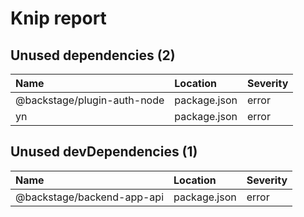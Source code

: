 # Knip report

## Unused dependencies (2)

| Name | Location | Severity |
| :-------------------------- | :----------- | :------- |
| @backstage/plugin-auth-node | package.json | error |
| yn | package.json | error |

## Unused devDependencies (1)

| Name | Location | Severity |
| :------------------------- | :----------- | :------- |
| @backstage/backend-app-api | package.json | error |


